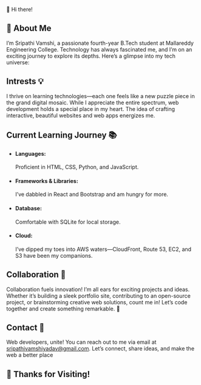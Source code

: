 
👋 Hi there!


## 🚀 About Me
I’m Sripathi Vamshi, a passionate fourth-year B.Tech student at Mallareddy Engineering College. Technology has always fascinated me, and I’m on an exciting journey to explore its depths. Here’s a glimpse into my tech universe:


## Intrests 💡
I thrive on learning technologies—each one feels like a new puzzle piece in the grand digital mosaic. While I appreciate the entire spectrum, web development holds a special place in my heart. The idea of crafting interactive, beautiful websites and web apps energizes me. 
## Current Learning Journey 📚
* #### Languages: 
    Proficient in HTML, CSS, Python, and JavaScript.
* #### Frameworks & Libraries: 
    I’ve dabbled in React and Bootstrap and am hungry for more.
* #### Database: 
    Comfortable with SQLite for local storage.
* #### Cloud: 
    I’ve dipped my toes into AWS waters—CloudFront, Route 53, EC2, and S3 have been my companions.

## Collaboration 🤝

Collaboration fuels innovation! I’m all ears for exciting projects and ideas. Whether it’s building a sleek portfolio site, contributing to an open-source project, or brainstorming creative web solutions, count me in! Let’s code together and create something remarkable. 🚀

## Contact 📧
Web developers, unite! You can reach out to me via email at sripathivamshiyadav@gmail.com. Let’s connect, share ideas, and make the web a better place
## 👋 Thanks for Visiting!



